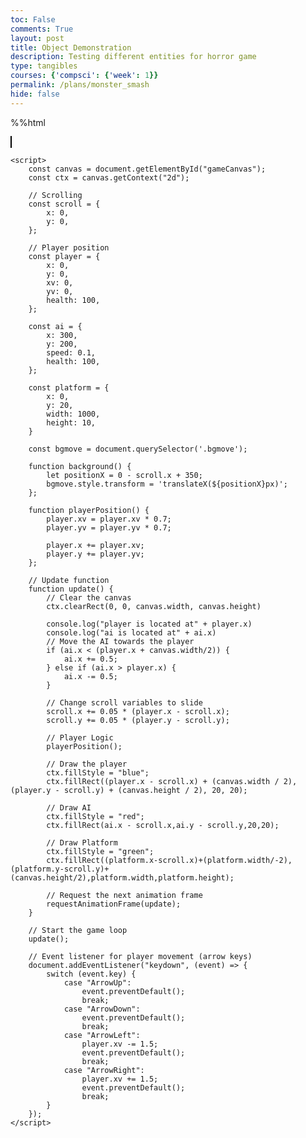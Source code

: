 ```yaml
---
toc: False
comments: True
layout: post
title: Object Demonstration
description: Testing different entities for horror game
type: tangibles
courses: {'compsci': {'week': 1}}
permalink: /plans/monster_smash
hide: false
---
```


%%html

<html>
<head>
    <style>
        canvas {
            border: 1px solid black;
            .bgmove {
            width: 750px;
            height: 400px;
            background-image: url("images/room2.png");
            background-size: cover;
            position: absolute;
            }
        }
    </style>
</head>
<body>
    <canvas id="gameCanvas" width="700" height="400"></canvas>
    <div class="bgmove"></div>

    <script>
        const canvas = document.getElementById("gameCanvas");
        const ctx = canvas.getContext("2d");

        // Scrolling
        const scroll = {
            x: 0,
            y: 0,
        };

        // Player position
        const player = {
            x: 0,
            y: 0,
            xv: 0,
            yv: 0,
            health: 100,
        };

        const ai = {
            x: 300, 
            y: 200, 
            speed: 0.1,
            health: 100,
        };

        const platform = {
            x: 0,
            y: 20,
            width: 1000,
            height: 10,
        }

        const bgmove = document.querySelector('.bgmove');

        function background() {
            let positionX = 0 - scroll.x + 350;
            bgmove.style.transform = 'translateX(${positionX}px)';
        };

        function playerPosition() {
            player.xv = player.xv * 0.7;
            player.yv = player.yv * 0.7;

            player.x += player.xv;
            player.y += player.yv;
        };

        // Update function
        function update() {
            // Clear the canvas
            ctx.clearRect(0, 0, canvas.width, canvas.height)
            
            console.log("player is located at" + player.x)
            console.log("ai is located at" + ai.x)
            // Move the AI towards the player
            if (ai.x < (player.x + canvas.width/2)) {
                ai.x += 0.5;
            } else if (ai.x > player.x) {
                ai.x -= 0.5;
            }

            // Change scroll variables to slide
            scroll.x += 0.05 * (player.x - scroll.x);
            scroll.y += 0.05 * (player.y - scroll.y);

            // Player Logic
            playerPosition();

            // Draw the player
            ctx.fillStyle = "blue";
            ctx.fillRect((player.x - scroll.x) + (canvas.width / 2), (player.y - scroll.y) + (canvas.height / 2), 20, 20);

            // Draw AI
            ctx.fillStyle = "red";
            ctx.fillRect(ai.x - scroll.x,ai.y - scroll.y,20,20);

            // Draw Platform
            ctx.fillStyle = "green";
            ctx.fillRect((platform.x-scroll.x)+(platform.width/-2),(platform.y-scroll.y)+(canvas.height/2),platform.width,platform.height);

            // Request the next animation frame
            requestAnimationFrame(update);
        }

        // Start the game loop
        update();

        // Event listener for player movement (arrow keys)
        document.addEventListener("keydown", (event) => {
            switch (event.key) {
                case "ArrowUp":
                    event.preventDefault();
                    break;
                case "ArrowDown":
                    event.preventDefault();
                    break;
                case "ArrowLeft":
                    player.xv -= 1.5;
                    event.preventDefault();
                    break;
                case "ArrowRight":
                    player.xv += 1.5;
                    event.preventDefault();
                    break;
            }
        });
    </script>
</body>
</html>
